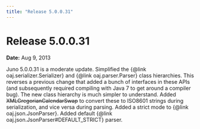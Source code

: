 ```yaml
---
title: "Release 5.0.0.31"
---
```


# Release 5.0.0.31

**Date:** Aug 9, 2013

Juno 5.0.0.31 is a moderate update.
Simplified the \{@link oaj.serializer.Serializer\} and \{@link oaj.parser.Parser\} class hierarchies.
This reverses a previous change that added a bunch of interfaces in these APIs (and subsequently required compiling with Java 7 to get around a compiler bug).
The new class hierarchy is much simpler to understand.
Added ~~XMLGregorianCalendarSwap~~ to convert these to ISO8601 strings during serialization, and vice versa during parsing.
Added a strict mode to \{@link oaj.json.JsonParser\}.
Added default \{@link oaj.json.JsonParser#DEFAULT_STRICT\} parser.
